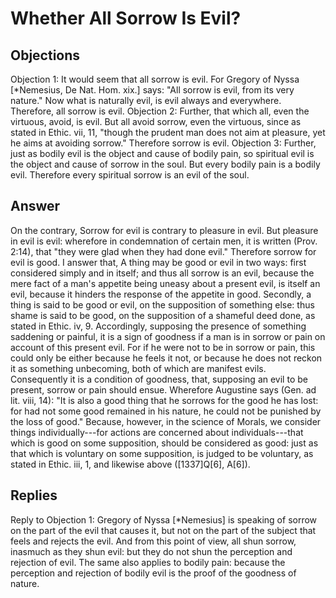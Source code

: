 # Whether All Sorrow Is Evil?
## Objections
Objection 1: It would seem that all sorrow is evil. For Gregory of Nyssa [*Nemesius, De Nat. Hom. xix.] says: "All sorrow is evil, from its very nature." Now what is naturally evil, is evil always and everywhere. Therefore, all sorrow is evil.
Objection 2: Further, that which all, even the virtuous, avoid, is evil. But all avoid sorrow, even the virtuous, since as stated in Ethic. vii, 11, "though the prudent man does not aim at pleasure, yet he aims at avoiding sorrow." Therefore sorrow is evil.
Objection 3: Further, just as bodily evil is the object and cause of bodily pain, so spiritual evil is the object and cause of sorrow in the soul. But every bodily pain is a bodily evil. Therefore every spiritual sorrow is an evil of the soul.
## Answer
On the contrary, Sorrow for evil is contrary to pleasure in evil. But pleasure in evil is evil: wherefore in condemnation of certain men, it is written (Prov. 2:14), that "they were glad when they had done evil." Therefore sorrow for evil is good.
I answer that, A thing may be good or evil in two ways: first considered simply and in itself; and thus all sorrow is an evil, because the mere fact of a man's appetite being uneasy about a present evil, is itself an evil, because it hinders the response of the appetite in good. Secondly, a thing is said to be good or evil, on the supposition of something else: thus shame is said to be good, on the supposition of a shameful deed done, as stated in Ethic. iv, 9. Accordingly, supposing the presence of something saddening or painful, it is a sign of goodness if a man is in sorrow or pain on account of this present evil. For if he were not to be in sorrow or pain, this could only be either because he feels it not, or because he does not reckon it as something unbecoming, both of which are manifest evils. Consequently it is a condition of goodness, that, supposing an evil to be present, sorrow or pain should ensue. Wherefore Augustine says (Gen. ad lit. viii, 14): "It is also a good thing that he sorrows for the good he has lost: for had not some good remained in his nature, he could not be punished by the loss of good." Because, however, in the science of Morals, we consider things individually---for actions are concerned about individuals---that which is good on some supposition, should be considered as good: just as that which is voluntary on some supposition, is judged to be voluntary, as stated in Ethic. iii, 1, and likewise above ([1337]Q[6], A[6]).
## Replies
Reply to Objection 1: Gregory of Nyssa [*Nemesius] is speaking of sorrow on the part of the evil that causes it, but not on the part of the subject that feels and rejects the evil. And from this point of view, all shun sorrow, inasmuch as they shun evil: but they do not shun the perception and rejection of evil. The same also applies to bodily pain: because the perception and rejection of bodily evil is the proof of the goodness of nature.